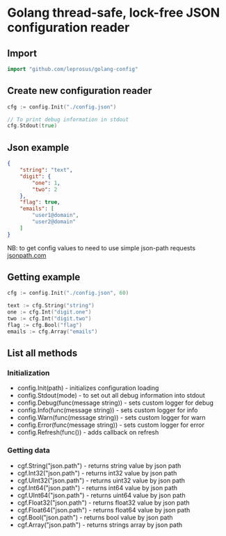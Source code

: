 # Golang thread-safe, lock-free JSON configuration reader

## Import
```go
import "github.com/leprosus/golang-config"
```

## Create new configuration reader

```go
cfg := config.Init("./config.json")

// To print debug information in stdout
cfg.Stdout(true)
```

## Json example

```json
{
    "string": "text",
    "digit": {
        "one": 1,
        "two": 2
    },
    "flag": true,
    "emails": [
        "user1@domain",
        "user2@domain"
    ]
}
```

NB: to get config values to need to use simple json-path requests [jsonpath.com](http://jsonpath.com)

## Getting example

```go
cfg := config.Init("./config.json", 60)

text := cfg.String("string")
one := cfg.Int("digit.one")
two := cfg.Int("digit.two")
flag := cfg.Bool("flag")
emails := cfg.Array("emails")
```

## List all methods

### Initialization

* config.Init(path) - initializes configuration loading
* config.Stdout(mode) - to set out all debug information into stdout
* config.Debug(func(message string)) - sets custom logger for debug
* config.Info(func(message string)) - sets custom logger for info
* config.Warn(func(message string)) - sets custom logger for warn
* config.Error(func(message string)) - sets custom logger for error
* config.Refresh(func()) - adds callback on refresh

### Getting data

* cgf.String("json.path") - returns string value by json path
* cgf.Int32("json.path") - returns int32 value by json path
* cgf.UInt32("json.path") - returns uint32 value by json path
* cgf.Int64("json.path") - returns int64 value by json path
* cgf.UInt64("json.path") - returns uint64 value by json path
* cgf.Float32("json.path") - returns float32 value by json path
* cgf.Float64("json.path") - returns float64 value by json path
* cgf.Bool("json.path") - returns bool value by json path
* cgf.Array("json.path") - returns strings array by json path
